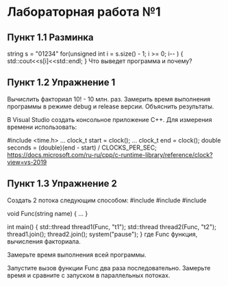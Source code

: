 # Лабораторная работа №1

## Пункт 1.1 Разминка
string s = "01234"
for(unsigned int i = s.size() - 1; i >= 0; i-- )
{
   std::cout<<s[i]<<std::endl;
}
Что выведет программа и почему?
## Пункт 1.2 Упражнение 1
Вычислить факториал 10! - 10 млн. раз. Замерить время выполнения программы в режиме debug и release версии. Объяснить результаты.

В Visual Studio создать консольное приложение С++. Для измерения времени использовать:

#include <time.h>
…
clock_t start = clock();
…
clock_t end = clock();
double seconds = (double)(end - start) / CLOCKS_PER_SEC;
https://docs.microsoft.com/ru-ru/cpp/c-runtime-library/reference/clock?view=vs-2019

## Пункт 1.3 Упражнение 2
Создать 2 потока следующим способом:
#include <thread>
#include <mutex>
#include <string>

void Func(string name)
{
   ...
}

int main()
{
   std::thread thread1(Func, "t1");
   std::thread thread2(Func, "t2");
   thread1.join();
   thread2.join();
   system("pause");
}
где Func функция, вычисления факториала.

Замерьте время выполнения всей программы.

Запустите вызов функции Func два раза последовательно. Замерьте время и сравните с запуском в параллельных потоках.
 
